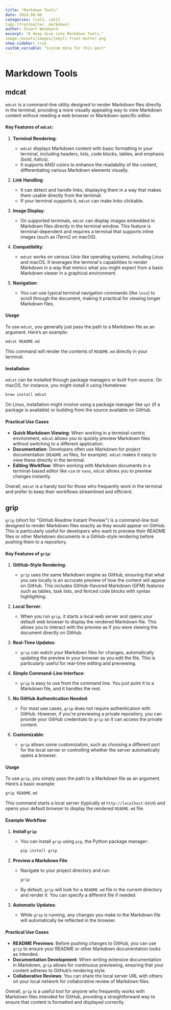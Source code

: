 ```yaml
---
title: "Markdown Tools"
date: 2024-08-06 
categories: [cat1, cat2] 
tags:[frontmatter, markdown] 
author: Stuart Woodward 
excerpt: "A deep dive into Markdown Tools." 
image:/assets/images/jekyll-front-matter.png 
show_sidebar: true 
custom_variable: "Custom data for this post"
---
```


# Markdown Tools

## mdcat

`mdcat` is a command-line utility designed to render Markdown files directly in the terminal, providing a more visually appealing way to view Markdown content without needing a web browser or Markdown-specific editor.

#### Key Features of `mdcat`:

1. **Terminal Rendering**:
   - `mdcat` displays Markdown content with basic formatting in your terminal, including headers, lists, code blocks, tables, and emphasis (bold, italics).
   - It supports ANSI colors to enhance the readability of the content, differentiating various Markdown elements visually.

2. **Link Handling**:
   - It can detect and handle links, displaying them in a way that makes them usable directly from the terminal.
   - If your terminal supports it, `mdcat` can make links clickable.

3. **Image Display**:
   - On supported terminals, `mdcat` can display images embedded in Markdown files directly in the terminal window. This feature is terminal-dependent and requires a terminal that supports inline images (such as iTerm2 on macOS).

4. **Compatibility**:
   - `mdcat` works on various Unix-like operating systems, including Linux and macOS. It leverages the terminal's capabilities to render Markdown in a way that mimics what you might expect from a basic Markdown viewer in a graphical environment.

5. **Navigation**:
   - You can use typical terminal navigation commands (like `less`) to scroll through the document, making it practical for viewing longer Markdown files.

#### Usage

To use `mdcat`, you generally just pass the path to a Markdown file as an argument. Here’s an example:

```bash
mdcat README.md
```

This command will render the contents of `README.md` directly in your terminal.

#### Installation

`mdcat` can be installed through package managers or built from source. On macOS, for instance, you might install it using Homebrew:

```bash
brew install mdcat
```

On Linux, installation might involve using a package manager like `apt` (if a package is available) or building from the source available on GitHub.

#### Practical Use Cases

- **Quick Markdown Viewing**: When working in a terminal-centric environment, `mdcat` allows you to quickly preview Markdown files without switching to a different application.
- **Documentation**: Developers often use Markdown for project documentation (`README.md` files, for example). `mdcat` makes it easy to view these directly in the terminal.
- **Editing Workflow**: When working with Markdown documents in a terminal-based editor like `vim` or `nano`, `mdcat` allows you to preview changes instantly.

Overall, `mdcat` is a handy tool for those who frequently work in the terminal 
and prefer to keep their workflows streamlined and efficient.

## grip

`grip` (short for "GitHub Readme Instant Preview") is a command-line tool designed to render Markdown files exactly as they would appear on GitHub. This is particularly useful for developers who want to preview their README files or other Markdown documents in a GitHub-style rendering before pushing them to a repository.

#### Key Features of `grip`:

1. **GitHub-Style Rendering**:
   - `grip` uses the same Markdown engine as GitHub, ensuring that what you see locally is an accurate preview of how the content will appear on GitHub. This includes GitHub-flavored Markdown (GFM) features such as tables, task lists, and fenced code blocks with syntax highlighting.

2. **Local Server**:
   - When you run `grip`, it starts a local web server and opens your default web browser to display the rendered Markdown file. This allows you to interact with the preview as if you were viewing the document directly on GitHub.

3. **Real-Time Updates**:
   - `grip` can watch your Markdown files for changes, automatically updating the preview in your browser as you edit the file. This is particularly useful for real-time editing and previewing.

4. **Simple Command-Line Interface**:
   - `grip` is easy to use from the command line. You just point it to a Markdown file, and it handles the rest.

5. **No GitHub Authentication Needed**:
   - For most use cases, `grip` does not require authentication with GitHub. However, if you're previewing a private repository, you can provide your GitHub credentials to `grip` so it can access the private content.

6. **Customizable**:
   - `grip` allows some customization, such as choosing a different port for the local server or controlling whether the server automatically opens a browser.

#### Usage

To use `grip`, you simply pass the path to a Markdown file as an argument. Here’s a basic example:

```bash
grip README.md
```

This command starts a local server (typically at `http://localhost:6419`) and opens your default browser to display the rendered `README.md` file.

#### Example Workflow

1. **Install `grip`**:
   - You can install `grip` using `pip`, the Python package manager:
     ```bash
     pip install grip
     ```

2. **Preview a Markdown File**:
   - Navigate to your project directory and run:
     ```bash
     grip
     ```
   - By default, `grip` will look for a `README.md` file in the current directory and render it. You can specify a different file if needed.

3. **Automatic Updates**:
   - While `grip` is running, any changes you make to the Markdown file will automatically be reflected in the browser.

#### Practical Use Cases

- **README Previews**: Before pushing changes to GitHub, you can use `grip` to ensure your README or other Markdown documentation looks as intended.
- **Documentation Development**: When writing extensive documentation in Markdown, `grip` allows for continuous previewing, ensuring that your content adheres to GitHub’s rendering style.
- **Collaborative Reviews**: You can share the local server URL with others on your local network for collaborative review of Markdown files.

Overall, `grip` is a useful tool for anyone who frequently works with Markdown files intended for GitHub, providing a straightforward way to ensure that content is formatted and displayed correctly.
